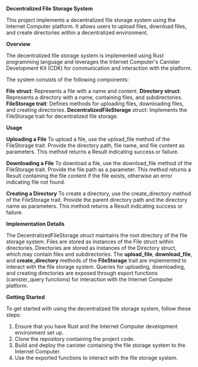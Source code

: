 **Decentralized File Storage System**

This project implements a decentralized file storage system using the Internet Computer platform. It allows users to upload files, download files, and create directories within a decentralized environment.

**Overview**

The decentralized file storage system is implemented using Rust programming language and leverages the Internet Computer's Canister Development Kit (CDK) for communication and interaction with the platform.

The system consists of the following components:

**File struct**: Represents a file with a name and content.
**Directory struct**: Represents a directory with a name, containing files, and subdirectories.
**FileStorage trait**: Defines methods for uploading files, downloading files, and creating directories.
**DecentralizedFileStorage** struct: Implements the FileStorage trait for decentralized file storage.

**Usage**

**Uploading a File**
To upload a file, use the upload_file method of the FileStorage trait. Provide the directory path, file name, and file content as parameters. This method returns a Result indicating success or failure.

**Downloading a File**
To download a file, use the download_file method of the FileStorage trait. Provide the file path as a parameter. This method returns a Result containing the file content if the file exists, otherwise an error indicating file not found.

**Creating a Directory**
To create a directory, use the create_directory method of the FileStorage trait. Provide the parent directory path and the directory name as parameters. This method returns a Result indicating success or failure.

**Implementation Details**

The DecentralizedFileStorage struct maintains the root directory of the file storage system.
Files are stored as instances of the File struct within directories.
Directories are stored as instances of the Directory struct, which may contain files and subdirectories.
The **upload_file**, **download_file**, and **create_directory** methods of the **FileStorage** trait are implemented to interact with the file storage system.
Queries for uploading, downloading, and creating directories are exposed through export functions (canister_query functions) for interaction with the Internet Computer platform.

**Getting Started**

To get started with using the decentralized file storage system, follow these steps:

1. Ensure that you have Rust and the Internet Computer development environment set up.
2. Clone the repository containing the project code.
3. Build and deploy the canister containing the file storage system to the Internet Computer.
4. Use the exported functions to interact with the file storage system.

